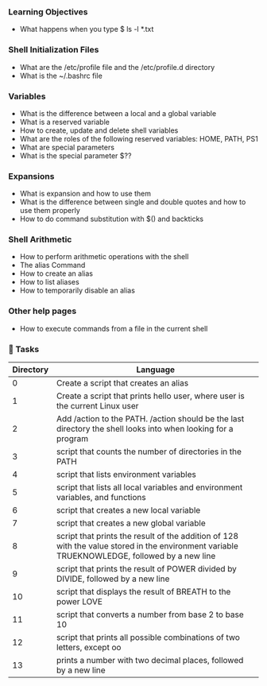 ### Learning Objectives
- What happens when you type $ ls -l *.txt

### Shell Initialization Files
- What are the /etc/profile file and the /etc/profile.d directory
- What is the ~/.bashrc file

### Variables
- What is the difference between a local and a global variable
- What is a reserved variable
- How to create, update and delete shell variables
- What are the roles of the following reserved variables: HOME, PATH, PS1
- What are special parameters
- What is the special parameter $??

### Expansions
- What is expansion and how to use them
- What is the difference between single and double quotes and how to use them properly
- How to do command substitution with $() and backticks

### Shell Arithmetic
- How to perform arithmetic operations with the shell
- The alias Command
- How to create an alias
- How to list aliases
- How to temporarily disable an alias

### Other help pages
- How to execute commands from a file in the current shell

### :file_folder: Tasks
Directory | Language
----- | -----
0 | Create a script that creates an alias
1 | Create a script that prints hello user, where user is the current Linux user
2 | Add /action to the PATH. /action should be the last directory the shell looks into when looking for a program
3 | script that counts the number of directories in the PATH
4 | script that lists environment variables
5 | script that lists all local variables and environment variables, and functions
6 | script that creates a new local variable
7 | script that creates a new global variable
8 | script that prints the result of the addition of 128 with the value stored in the environment variable TRUEKNOWLEDGE, followed by a new line
9 | script that prints the result of POWER divided by DIVIDE, followed by a new line
10 | script that displays the result of BREATH to the power LOVE
11 | script that converts a number from base 2 to base 10
12 | script that prints all possible combinations of two letters, except oo
13 | prints a number with two decimal places, followed by a new line
